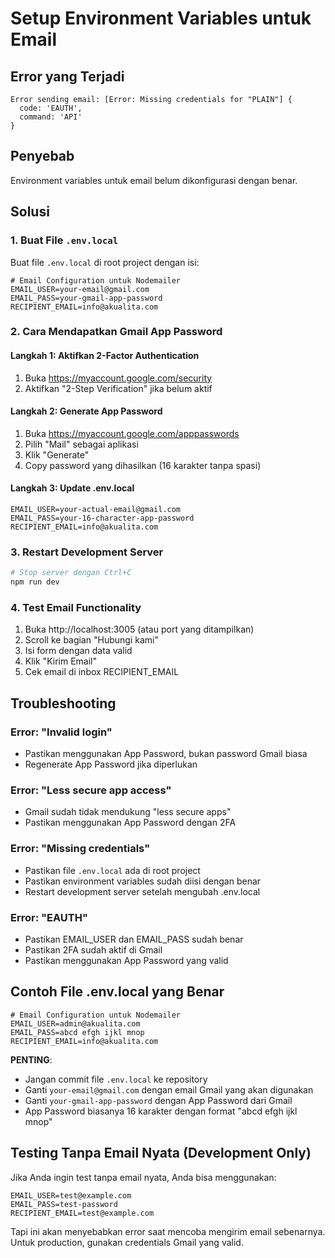# Setup Environment Variables untuk Email

## Error yang Terjadi
```
Error sending email: [Error: Missing credentials for "PLAIN"] {
  code: 'EAUTH',
  command: 'API'
}
```

## Penyebab
Environment variables untuk email belum dikonfigurasi dengan benar.

## Solusi

### 1. Buat File `.env.local`
Buat file `.env.local` di root project dengan isi:

```env
# Email Configuration untuk Nodemailer
EMAIL_USER=your-email@gmail.com
EMAIL_PASS=your-gmail-app-password
RECIPIENT_EMAIL=info@akualita.com
```

### 2. Cara Mendapatkan Gmail App Password

#### Langkah 1: Aktifkan 2-Factor Authentication
1. Buka https://myaccount.google.com/security
2. Aktifkan "2-Step Verification" jika belum aktif

#### Langkah 2: Generate App Password
1. Buka https://myaccount.google.com/apppasswords
2. Pilih "Mail" sebagai aplikasi
3. Klik "Generate"
4. Copy password yang dihasilkan (16 karakter tanpa spasi)

#### Langkah 3: Update .env.local
```env
EMAIL_USER=your-actual-email@gmail.com
EMAIL_PASS=your-16-character-app-password
RECIPIENT_EMAIL=info@akualita.com
```

### 3. Restart Development Server
```bash
# Stop server dengan Ctrl+C
npm run dev
```

### 4. Test Email Functionality
1. Buka http://localhost:3005 (atau port yang ditampilkan)
2. Scroll ke bagian "Hubungi kami"
3. Isi form dengan data valid
4. Klik "Kirim Email"
5. Cek email di inbox RECIPIENT_EMAIL

## Troubleshooting

### Error: "Invalid login"
- Pastikan menggunakan App Password, bukan password Gmail biasa
- Regenerate App Password jika diperlukan

### Error: "Less secure app access"
- Gmail sudah tidak mendukung "less secure apps"
- Pastikan menggunakan App Password dengan 2FA

### Error: "Missing credentials"
- Pastikan file `.env.local` ada di root project
- Pastikan environment variables sudah diisi dengan benar
- Restart development server setelah mengubah .env.local

### Error: "EAUTH"
- Pastikan EMAIL_USER dan EMAIL_PASS sudah benar
- Pastikan 2FA sudah aktif di Gmail
- Pastikan menggunakan App Password yang valid

## Contoh File .env.local yang Benar

```env
# Email Configuration untuk Nodemailer
EMAIL_USER=admin@akualita.com
EMAIL_PASS=abcd efgh ijkl mnop
RECIPIENT_EMAIL=info@akualita.com
```

**PENTING**: 
- Jangan commit file `.env.local` ke repository
- Ganti `your-email@gmail.com` dengan email Gmail yang akan digunakan
- Ganti `your-gmail-app-password` dengan App Password dari Gmail
- App Password biasanya 16 karakter dengan format "abcd efgh ijkl mnop"

## Testing Tanpa Email Nyata (Development Only)

Jika Anda ingin test tanpa email nyata, Anda bisa menggunakan:

```env
EMAIL_USER=test@example.com
EMAIL_PASS=test-password
RECIPIENT_EMAIL=test@example.com
```

Tapi ini akan menyebabkan error saat mencoba mengirim email sebenarnya. Untuk production, gunakan credentials Gmail yang valid.
